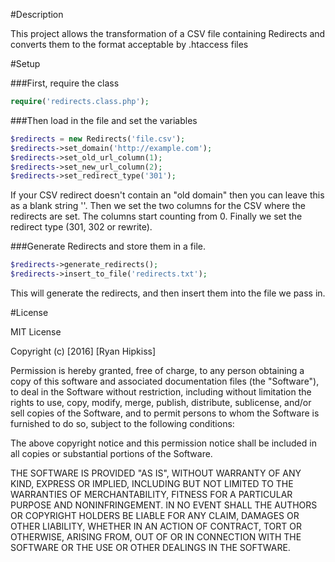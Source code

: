#Description

This project allows the transformation of a CSV file containing Redirects and converts them to the format acceptable by .htaccess files

#Setup

###First, require the class

```php
require('redirects.class.php');
```

###Then load in the file and set the variables

```php
$redirects = new Redirects('file.csv');
$redirects->set_domain('http://example.com');
$redirects->set_old_url_column(1);
$redirects->set_new_url_column(2);
$redirects->set_redirect_type('301');
```

If your CSV redirect doesn't contain an "old domain" then you can leave this as a blank string ''. Then we set the two columns for the CSV where the redirects are set. The columns start counting from 0. Finally we set the redirect type (301, 302 or rewrite).

###Generate Redirects and store them in a file.

```php
$redirects->generate_redirects();
$redirects->insert_to_file('redirects.txt');
```

This will generate the redirects, and then insert them into the file we pass in.

#License

MIT License

Copyright (c) [2016] [Ryan Hipkiss]

Permission is hereby granted, free of charge, to any person obtaining a copy
of this software and associated documentation files (the "Software"), to deal
in the Software without restriction, including without limitation the rights
to use, copy, modify, merge, publish, distribute, sublicense, and/or sell
copies of the Software, and to permit persons to whom the Software is
furnished to do so, subject to the following conditions:

The above copyright notice and this permission notice shall be included in all
copies or substantial portions of the Software.

THE SOFTWARE IS PROVIDED "AS IS", WITHOUT WARRANTY OF ANY KIND, EXPRESS OR
IMPLIED, INCLUDING BUT NOT LIMITED TO THE WARRANTIES OF MERCHANTABILITY,
FITNESS FOR A PARTICULAR PURPOSE AND NONINFRINGEMENT. IN NO EVENT SHALL THE
AUTHORS OR COPYRIGHT HOLDERS BE LIABLE FOR ANY CLAIM, DAMAGES OR OTHER
LIABILITY, WHETHER IN AN ACTION OF CONTRACT, TORT OR OTHERWISE, ARISING FROM,
OUT OF OR IN CONNECTION WITH THE SOFTWARE OR THE USE OR OTHER DEALINGS IN THE
SOFTWARE.
